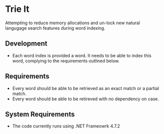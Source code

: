 # Trie It

Attempting to reduce memory allocations and un-lock new natural langugage search features during word indexing. 

## Development

* Each word index is provided a word. It needs to be able to index this word, complying to the requirements outlined below.

## Requirements

* Every word should be able to be retrieved as an exact match or a partial match.
* Every word should be able to be retireved with no dependency on case.

## System Requirements

* The code currently runs using .NET Frameowrk 4.7.2
